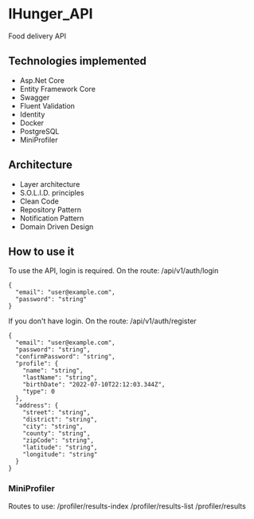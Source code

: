 # IHunger_API

Food delivery API

## Technologies implemented

* Asp.Net Core
* Entity Framework Core
* Swagger
* Fluent Validation
* Identity
* Docker
* PostgreSQL
* MiniProfiler

## Architecture

* Layer architecture
* S.O.L.I.D. principles
* Clean Code
* Repository Pattern
* Notification Pattern
* Domain Driven Design

## How to use it

To use the API, login is required.
On the route: /api/v1/auth/login

```
{
  "email": "user@example.com",
  "password": "string"
}
```

If you don't have login.
On the route: /api/v1/auth/register

```
{
  "email": "user@example.com",
  "password": "string",
  "confirmPassword": "string",
  "profile": {
    "name": "string",
    "lastName": "string",
    "birthDate": "2022-07-10T22:12:03.344Z",
    "type": 0
  },
  "address": {
    "street": "string",
    "district": "string",
    "city": "string",
    "county": "string",
    "zipCode": "string",
    "latitude": "string",
    "longitude": "string"
  }
}
```

### MiniProfiler

Routes to use:
/profiler/results-index
/profiler/results-list
/profiler/results
